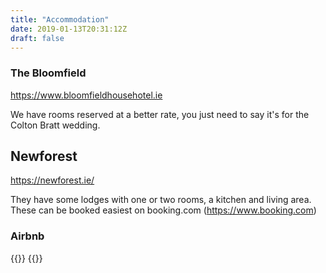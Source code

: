```yaml
---
title: "Accommodation"
date: 2019-01-13T20:31:12Z
draft: false
---
```


### The Bloomfield

https://www.bloomfieldhousehotel.ie

We have rooms reserved at a better rate, you just need to say it's for the Colton Bratt wedding.

## Newforest

https://newforest.ie/

They have some lodges with one or two rooms, a kitchen and living area. These can be booked easiest on booking.com (https://www.booking.com)

### Airbnb

{{<airbnb id="23161305" name="Spectacular Lakeshore Property 1hr from Dublin">}}
{{<airbnb id="4257390" name="Modern 5 Bedroom Country / Lake">}}
